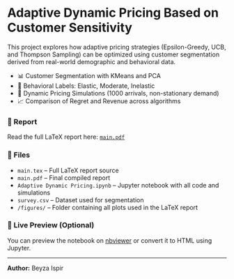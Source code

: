 # Adaptive Dynamic Pricing Based on Customer Sensitivity

This project explores how adaptive pricing strategies (Epsilon-Greedy, UCB, and Thompson Sampling) can be optimized using customer segmentation derived from real-world demographic and behavioral data.

- 📊 Customer Segmentation with KMeans and PCA
- 🧠 Behavioral Labels: Elastic, Moderate, Inelastic
- 🎯 Dynamic Pricing Simulations (1000 arrivals, non-stationary demand)
- 📈 Comparison of Regret and Revenue across algorithms

### 📄 Report
Read the full LaTeX report here: [`main.pdf`](main.pdf)

### 📁 Files
- `main.tex` – Full LaTeX report source
- `main.pdf` – Final compiled report
- `Adaptive Dynamic Pricing.ipynb` – Jupyter notebook with all code and simulations
- `survey.csv` – Dataset used for segmentation
- `/figures/` – Folder containing all plots used in the LaTeX report


### 🔗 Live Preview (Optional)
You can preview the notebook on [nbviewer](https://nbviewer.org/) or convert it to HTML using Jupyter.

---

**Author:** Beyza Ispir  

